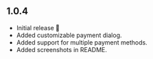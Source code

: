 ## 1.0.4
- Initial release 🎉
- Added customizable payment dialog.
- Added support for multiple payment methods.
- Added screenshots in README.